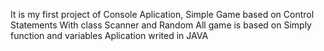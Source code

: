 It is my first project of Console Aplication, 
Simple Game based on Control Statements 
With class Scanner and Random 
All game is based on Simply function and variables
Aplication writed in JAVA
